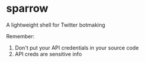 # sparrow
A lightweight shell for Twitter botmaking

Remember:
1. Don't put your API credentials in your source code
2. API creds are sensitive info
